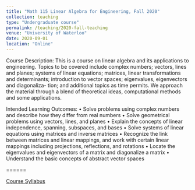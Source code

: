 ```yaml
---
title: "Math 115 Linear Algebra for Engineering, Fall 2020"
collection: teaching
type: "Undergraduate course"
permalink: /teaching/2020-fall-teaching
venue: "University of Waterloo"
date: 2020-09-01 
location: "Online"
---
```


Course Description: This is a course on linear algebra and its applications to engineering. Topics to be
covered include complex numbers; vectors, lines and planes; systems of linear equations; matrices, linear
transformations and determinants; introduction to vector spaces; eigenvalues, eigenvectors and diagonaliza-
tion; and additional topics as time permits. We approach the material through a blend of theoretical ideas,
computational methods and some applications.

Intended Learning Outcomes:
• Solve problems using complex numbers and describe how they differ from real numbers
• Solve geometrical problems using vectors, lines, and planes
• Explain the concepts of linear independence, spanning, subspaces, and bases
• Solve systems of linear equations using matrices and inverse matrices
• Recognize the link between matrices and linear mappings, and work with certain linear mappings
including projections, reflections, and rotations
• Locate the eigenvalues and eigenvectors of a matrix and diagonalize a matrix
• Understand the basic concepts of abstract vector spaces

======

[Course Syllabus](https://feiwang-carrot.github.io/files/MATH115F20CourseSyllabus.pdf)
